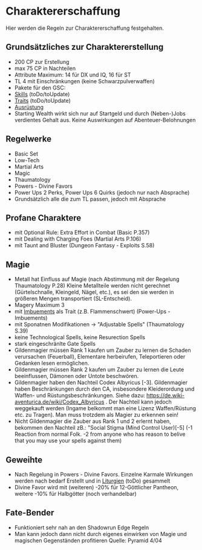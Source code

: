 # Charaktererschaffung

Hier werden die Regeln zur Charaktererschaffung festgehalten.

## Grundsätzliches zur Charaktererstellung

- 200 CP zur Erstellung
- max 75 CP in Nachteilen
- Attribute Maximum: 14 für DX und IQ, 16 für ST
- TL 4 mit Einschränkungen (keine Schwarzpulverwaffen)
- Pakete für den GSC:
- [Skills](skills.md) (toDo/toUpdate)
- [Traits](traits.md) (toDo/toUpdate)
- [Ausrüstung](ausrüstung)
- Starting Wealth wirkt sich nur auf Startgeld und durch (Neben-)Jobs verdientes Gehalt aus. Keine Auswirkungen auf Abenteuer-Belohnungen

## Regelwerke

- Basic Set
- Low-Tech
- Martial Arts
- Magic
- Thaumatology
- Powers - Divine Favors
- Power Ups 2 Perks, Power Ups 6 Quirks (jedoch nur nach Absprache)
- Grundsätzlich alle die zum TL passen, jedoch mit Absprache

## Profane Charaktere

- mit Optional Rule: Extra Effort in Combat (Basic P.357)
- mit Dealing with Charging Foes (Martial Arts P.106)
- mit Taunt and Bluster (Dungeon Fantasy - Exploits S.58)

## Magie

- Metall hat Einfluss auf Magie (nach Abstimmung mit der Regelung Thaumatology P.28)
  Kleine Metallteile werden nicht gerechnet (Gürtelschnalle, Kleingeld, Nägel, etc.), es sei den sie werden in größeren Mengen transportiert (SL-Entscheid).
- Magery Maximum 3
- mit [Imbuements](Library/regeln/magier_imbuments.md) als Trait (z.B. Flammenschwert) (Power-Ups - Imbuements)
- mit Sponatnen Modifikationen -> "Adjustable Spells" (Thaumatology S.39)
- keine Technological Spells, keine Resurection Spells
- stark eingeschränlte Gate Spells
- Gildenmagier müssen Rank 1 kaufen um Zauber zu lernen die Schaden verursachen (Feuerball), Elementare herbeirufen, Teleportieren oder Gedanken lesen ermöglichen.
- Gildenmagier müssen Rank 2 kaufen um Zauber zu lernen die Leute beeinflussen, Dämonen oder Untote beschwören.
- Gildenmagier haben den Nachteil Codex Albyricus [-3]. Gildenmagier haben Beschränkungen durch den CA, insbesondere Kleiderordung und Waffen- und Rüstungsbeschränkungen. Siehe dazu: https://de.wiki-aventurica.de/wiki/Codex_Albyricus . Der Nachteil kann jedoch weggekauft werden (Ingame belkommt man eine Lizenz Waffen/Rüstung etc. zu Tragen). Man muss trotzdem als Magier zu erkennen sein!
- Nicht Gildenmagier die Zauber aus Rank 1 und 2 erlernt haben, bekommen den Nachteil zB.: "Social Stigma (Mind Control User)[-5] (-1 Reaction from normal Folk. -2 from anyone who has reason to belive that you may use your spells against them)

## Geweihte

- Nach Regelung in Powers - Divine Favors. Einzelne Karmale Wirkungen werden nach bedarf Erstellt und in [Liturgien](Library/regeln/geweihte_liturgien.md) (toDo) gesammelt
- Divine Favor wird mit (weiteren) -20% für 12-Göttlicher Pantheon, weitere -10% für Halbgötter (noch verhandelbar)

## Fate-Bender

- Funktioniert sehr nah an den Shadowrun Edge Regeln
- Man kann jedoch dann nicht durch eigenes einwirken von Magie und magischen Gegenständen profitieren
  Quelle: Pyramid 4/04
